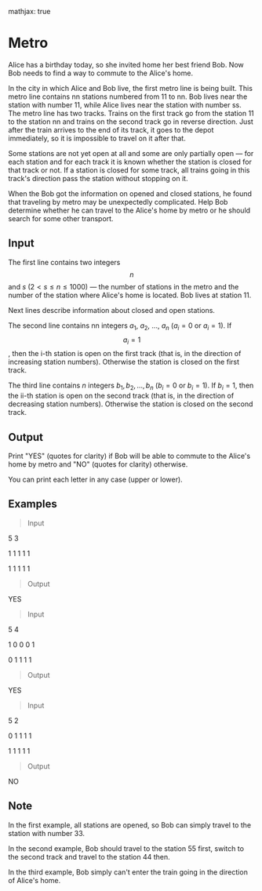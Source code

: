 mathjax: true

# Metro

Alice has a birthday today, so she invited home her best friend Bob. Now Bob needs to find a way to commute to the Alice's home.

In the city in which Alice and Bob live, the first metro line is being built. This metro line contains nn stations numbered from 11 to nn. 
Bob lives near the station with number 11, while Alice lives near the station with number ss. The metro line has two tracks. 
Trains on the first track go from the station 11 to the station nn and trains on the second track go in reverse direction. 
Just after the train arrives to the end of its track, it goes to the depot immediately, so it is impossible to travel on it after that.

Some stations are not yet open at all and some are only partially open — for each station and for each track it is known whether the station is closed for that track or not. 
If a station is closed for some track, all trains going in this track's direction pass the station without stopping on it.

When the Bob got the information on opened and closed stations, he found that traveling by metro may be unexpectedly complicated. 
Help Bob determine whether he can travel to the Alice's home by metro or he should search for some other transport.

## Input

The first line contains two integers $$n$$ and $s$ ($2 < s \leq n \leq 1000$) — the number of stations in the metro and the number of the station where Alice's home is located. 
Bob lives at station 11.

Next lines describe information about closed and open stations.

The second line contains nn integers $a_1$, $a_2$, ..., $a_n$ ($a_i = 0$ or $a_i = 1$). If $$a_i = 1$$, then the i-th station is open on the first track 
(that is, in the direction of increasing station numbers). Otherwise the station is closed on the first track.

The third line contains $n$ integers $b_1, b_2, \ldots, b_n$ ($b_i = 0$ or $b_i = 1$). If $b_i = 1$, then the ii-th station is open on the second track 
(that is, in the direction of decreasing station numbers). Otherwise the station is closed on the second track.

## Output

Print "YES" (quotes for clarity) if Bob will be able to commute to the Alice's home by metro and "NO" (quotes for clarity) otherwise.

You can print each letter in any case (upper or lower).

## Examples

> Input

5 3

1 1 1 1 1

1 1 1 1 1

> Output

YES

> Input

5 4

1 0 0 0 1

0 1 1 1 1

> Output

YES

> Input

5 2

0 1 1 1 1

1 1 1 1 1

> Output

NO

## Note

In the first example, all stations are opened, so Bob can simply travel to the station with number 33.

In the second example, Bob should travel to the station 55 first, switch to the second track and travel to the station 44 then.

In the third example, Bob simply can't enter the train going in the direction of Alice's home.
